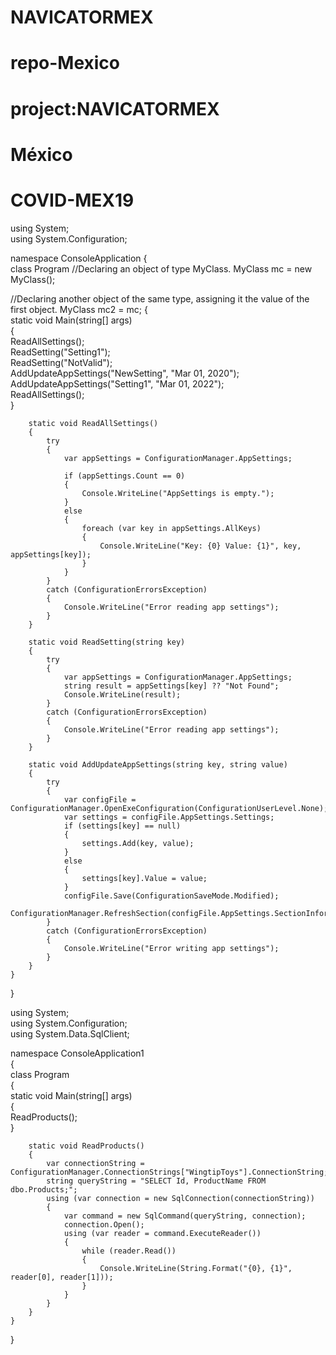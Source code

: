 # NAVICATORMEX
# repo-Mexico
# project:NAVICATORMEX
# México
# COVID-MEX19
using System;  
using System.Configuration;  
  
namespace ConsoleApplication 
{  
    class Program	//Declaring an object of type MyClass.
MyClass mc = new MyClass();

//Declaring another object of the same type, assigning it the value of the first object.
MyClass mc2 = mc;
    {  
        static void Main(string[] args)  
        {  
            ReadAllSettings();  
            ReadSetting("Setting1");  
            ReadSetting("NotValid");  
            AddUpdateAppSettings("NewSetting", "Mar 01, 2020");  
            AddUpdateAppSettings("Setting1", "Mar 01, 2022");  
            ReadAllSettings();  
        }  
  
        static void ReadAllSettings()  
        {  
            try  
            {  
                var appSettings = ConfigurationManager.AppSettings;  
  
                if (appSettings.Count == 0)  
                {  
                    Console.WriteLine("AppSettings is empty.");  
                }  
                else  
                {  
                    foreach (var key in appSettings.AllKeys)  
                    {  
                        Console.WriteLine("Key: {0} Value: {1}", key, appSettings[key]);  
                    }  
                }  
            }  
            catch (ConfigurationErrorsException)  
            {  
                Console.WriteLine("Error reading app settings");  
            }  
        }  
  
        static void ReadSetting(string key)  
        {  
            try  
            {  
                var appSettings = ConfigurationManager.AppSettings;  
                string result = appSettings[key] ?? "Not Found";  
                Console.WriteLine(result);  
            }  
            catch (ConfigurationErrorsException)  
            {  
                Console.WriteLine("Error reading app settings");  
            }  
        }  
  
        static void AddUpdateAppSettings(string key, string value)  
        {  
            try  
            {  
                var configFile = ConfigurationManager.OpenExeConfiguration(ConfigurationUserLevel.None);  
                var settings = configFile.AppSettings.Settings;  
                if (settings[key] == null)  
                {  
                    settings.Add(key, value);  
                }  
                else  
                {  
                    settings[key].Value = value;  
                }  
                configFile.Save(ConfigurationSaveMode.Modified);  
                ConfigurationManager.RefreshSection(configFile.AppSettings.SectionInformation.Name);  
            }  
            catch (ConfigurationErrorsException)  
            {  
                Console.WriteLine("Error writing app settings");  
            }  
        }  
    }  
}

using System;  
using System.Configuration;  
using System.Data.SqlClient;  
  
namespace ConsoleApplication1  
{  
    class Program  
    {  
        static void Main(string[] args)  
        {  
            ReadProducts();  
        }  
  
        static void ReadProducts()  
        {  
            var connectionString = ConfigurationManager.ConnectionStrings["WingtipToys"].ConnectionString;  
            string queryString = "SELECT Id, ProductName FROM dbo.Products;";  
            using (var connection = new SqlConnection(connectionString))  
            {  
                var command = new SqlCommand(queryString, connection);  
                connection.Open();  
                using (var reader = command.ExecuteReader())  
                {  
                    while (reader.Read())  
                    {  
                        Console.WriteLine(String.Format("{0}, {1}", reader[0], reader[1]));  
                    }  
                }  
            }  
        }  
    }  
}

